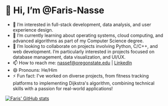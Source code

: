 # 👋 Hi, I’m @Faris-Nasse
- 👀 I’m interested in full-stack development, data analysis, and user experience design.
- 🌱 I’m currently learning about operating systems, cloud computing, and advanced algorithms as part of my Computer Science degree.
- 💞️ I’m looking to collaborate on projects involving Python, C/C++, and web development. I’m particularly interested in projects focused on database management, data visualization, and UI/UX.
- 📫 How to reach me: [nassef@oregonstate.edu](mailto:nassef@oregonstate.edu) | [LinkedIn](https://www.linkedin.com/in/faris-s-nasse-458677279)
- 😄 Pronouns: He/Him
- ⚡ Fun fact: I've worked on diverse projects, from fitness tracking platforms to implementing Dijkstra's algorithm, combining technical skills with a passion for real-world applications!

[![Faris' GitHub stats](https://github-readme-stats.vercel.app/api?username=FarisNasse)](https://github.com/FarisNasse/github-readme-stats)

<!---
FarisNasse/FarisNasse is a ✨ special ✨ repository because its `README.md` (this file) appears on your GitHub profile.
You can click the Preview link to take a look at your changes.
--->
